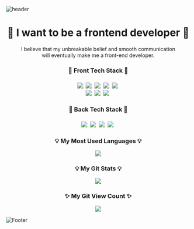 ![header](https://capsule-render.vercel.app/api?type=waving&color=timeGradient&height=200&section=header&text=Hello&#160;World!&#160;I'm&#160;Chaaaniii😎&fontSize=50&animation=twinkling)

<h1 align="center">🌱 I want to be a frontend developer 🌱 </h1>
<p align="center">I believe that my unbreakable belief and smooth communication<br/> will eventually make me a front-end developer.<p>

<h3 align="center">🔭 Front Tech Stack 🔭<h3>
<p align="center">
  <img src="https://img.shields.io/badge/JavaScript-F7DF1E?style=flat&logo=JavaScript&logoColor=black"/></a>&nbsp
  <img src="https://img.shields.io/badge/CSS3-1572B6?style=flat&logo=css3&logoColor=white"/></a>&nbsp
  <img src="https://img.shields.io/badge/HTML5-E34F26?style=flat&logo=html5&logoColor=white"/></a>&nbsp
  <img src="https://img.shields.io/badge/React-61DAFB?style=flat&logo=React&logoColor=black"/></a>&nbsp
  <img src="https://img.shields.io/badge/Sass-CC6699?style=flat&logo=Sass&logoColor=white"/></a>&nbsp</br>
  <img src="https://img.shields.io/badge/jQuery-0769AD?style=flat&logo=jQuery&logoColor=white"/>&nbsp
  <img src="https://img.shields.io/badge/PHP-777BB4?style=flat&logo=PHP&logoColor=white"/>&nbsp
  <img src="https://img.shields.io/badge/CodeIgniter-EF4223?style=flat&logo=CodeIgniter&logoColor=white"/>&nbsp
</p>

<h3 align="center">🔭 Back Tech Stack 🔭<h3>
<p align="center">
  <img src="https://img.shields.io/badge/Python-3776AB?style=flat&logo=Python&logoColor=white"/></a>&nbsp
  <img src="https://img.shields.io/badge/Django-092E20?style=flat&logo=Django&logoColor=white"/></a>&nbsp
  <img src="https://img.shields.io/badge/PHP-777BB4?style=flat&logo=PHP&logoColor=white"/>&nbsp
  <img src="https://img.shields.io/badge/CodeIgniter-EF4223?style=flat&logo=CodeIgniter&logoColor=white"/>&nbsp
</p>

<h3 align="center">💡 My Most Used Languages 💡</h3>
<p align="center">
  <a href="https://github.com/chaaaniii">
    <img align="center" src="https://github-readme-stats.vercel.app/api/top-langs/?username=chaaaniii&layout=compact&show_icons=true&show_owner=ture&hide_title=true" />
  </a>
</p>
<h3 align="center">💡 My Git Stats 💡</h3>
<p align="center">
  <a href="https://github.com/chaaaniii">
    <img align="center" src="https://github-readme-stats.vercel.app/api?username=chaaaniii&hide=contribs,prs&hide_title=true" />
  </a>
</p>
<h3 align="center">✨ My Git View Count ✨</h3>
<p align="center">
<!-- Git View Count -->
<a href="https://hits.seeyoufarm.com"><img src="https://hits.seeyoufarm.com/api/count/incr/badge.svg?url=https%3A%2F%2Fgithub.com%2Fchaaaniii&count_bg=%23747474&title_bg=%23393939&icon=git.svg&icon_color=%23FFFFFF&title=Git&edge_flat=false"/></a>
</p>

![Footer](https://capsule-render.vercel.app/api?type=waving&color=timeGradient&height=100&section=footer)
